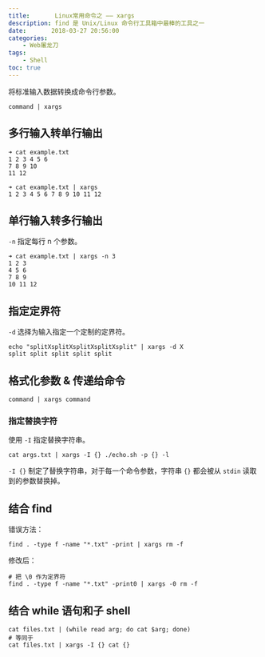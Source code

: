 ```yaml
---
title:       Linux常用命令之 —— xargs
description: find 是 Unix/Linux 命令行工具箱中最棒的工具之一
date:       2018-03-27 20:56:00
categories:
    - Web屠龙刀
tags:
    - Shell
toc: true
---
```


将标准输入数据转换成命令行参数。

```
command | xargs
```

## 多行输入转单行输出

```
➜ cat example.txt
1 2 3 4 5 6
7 8 9 10
11 12

➜ cat example.txt | xargs
1 2 3 4 5 6 7 8 9 10 11 12
```

## 单行输入转多行输出

`-n` 指定每行 n 个参数。

```
➜ cat example.txt | xargs -n 3
1 2 3
4 5 6
7 8 9
10 11 12
```

## 指定定界符

`-d` 选择为输入指定一个定制的定界符。

```
echo "splitXsplitXsplitXsplitXsplit" | xargs -d X
split split split split split
```

## 格式化参数 & 传递给命令

```
command | xargs command
```

### 指定替换字符

使用 `-I` 指定替换字符串。

```
cat args.txt | xargs -I {} ./echo.sh -p {} -l
```

`-I {}` 制定了替换字符串，对于每一个命令参数，字符串 `{}` 都会被从 `stdin` 读取到的参数替换掉。

## 结合 find

错误方法：

```
find . -type f -name "*.txt" -print | xargs rm -f
```

修改后：

```
# 把 \0 作为定界符
find . -type f -name "*.txt" -print0 | xargs -0 rm -f
```

## 结合 while 语句和子 shell

```
cat files.txt | (while read arg; do cat $arg; done)
# 等同于
cat files.txt | xargs -I {} cat {}
```